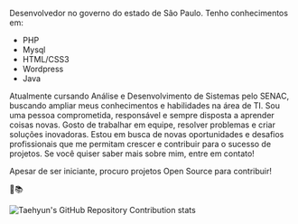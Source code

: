 Desenvolvedor no governo do estado de São Paulo. Tenho conhecimentos em:
 - PHP 
 - Mysql 
 - HTML/CSS3 
 - Wordpress 
 - Java
 
Atualmente cursando Análise e Desenvolvimento de Sistemas pelo SENAC, buscando ampliar meus conhecimentos e habilidades na área de TI. Sou uma pessoa comprometida, responsável e sempre disposta a aprender coisas novas. Gosto de trabalhar em equipe, resolver problemas e criar soluções inovadoras. Estou em busca de novas oportunidades e desafios profissionais que me permitam crescer e contribuir para o sucesso de projetos. Se você quiser saber mais sobre mim, entre em contato!

Apesar de ser iniciante, procuro projetos Open Source para contribuir!

:cop::books:

![Taehyun's GitHub Repository Contribution stats](https://github-contributor-stats.vercel.app/api?username=Vinicius149)
